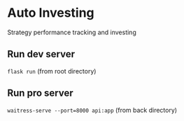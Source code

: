 # Auto Investing

Strategy performance tracking and investing

## Run dev server
`flask run`
(from root directory)

## Run pro server
`waitress-serve --port=8000 api:app`
(from back directory)
